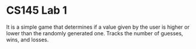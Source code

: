 # CS145 Lab 1

It is a simple game that determines if a value given by the user is higher or lower than the randomly generated one. Tracks the number of guesses, wins, and losses.
